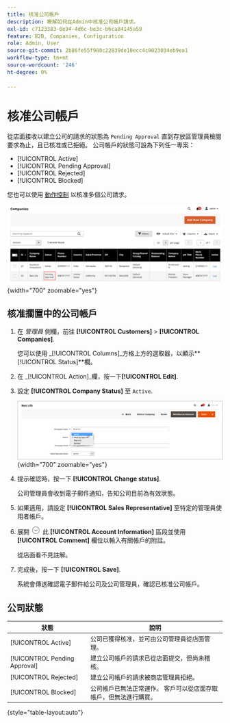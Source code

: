 ```yaml
---
title: 核准公司帳戶
description: 瞭解如何在Admin中核准公司帳戶請求。
exl-id: c7123383-0e94-4d6c-be3c-b6ca84145a59
feature: B2B, Companies, Configuration
role: Admin, User
source-git-commit: 2b86fe55f980c22839de10ecc4c9023034eb9ea1
workflow-type: tm+mt
source-wordcount: '246'
ht-degree: 0%

---
```


# 核准公司帳戶

從店面接收以建立公司的請求的狀態為 `Pending Approval` 直到存放區管理員檢閱要求為止，且已核准或已拒絕。 公司帳戶的狀態可設為下列任一專案：

- [!UICONTROL Active]
- [!UICONTROL Pending Approval]
- [!UICONTROL Rejected]
- [!UICONTROL Blocked]

您也可以使用 [動作控制](account-company-manage.md) 以核准多個公司請求。

![未決核准](./assets/companies-pending-approval.png){width="700" zoomable="yes"}

## 核准擱置中的公司帳戶

1. 在 _管理員_ 側欄，前往 **[!UICONTROL Customers]** > **[!UICONTROL Companies]**.

   您可以使用 _[!UICONTROL Columns]_方格上方的選取器，以顯示&#x200B;**[!UICONTROL Status]**欄。

1. 在 _[!UICONTROL Action]_欄，按一下&#x200B;**[!UICONTROL Edit]**.

1. 設定 **[!UICONTROL Company Status]** 至 `Active`.

   ![設定公司狀態](./assets/company-status-active.png){width="700" zoomable="yes"}

1. 提示確認時，按一下 **[!UICONTROL Change status]**.

   公司管理員會收到電子郵件通知，告知公司目前為有效狀態。

1. 如果適用，請設定 **[!UICONTROL Sales Representative]** 至特定的管理員使用者帳戶。

1. 展開 ![展開選擇器](../assets/icon-display-expand.png)  此 **[!UICONTROL Account Information]** 區段並使用 **[!UICONTROL Comment]** 欄位以輸入有關帳戶的附註。

   從店面看不見註解。

1. 完成後，按一下 **[!UICONTROL Save]**.

   系統會傳送確認電子郵件給公司及公司管理員，確認已核准公司帳戶。

## 公司狀態

| 狀態 | 說明 |
|------------------|--------------------------------------------------------------------------------------------------------------------------------------------|
| [!UICONTROL Active] | 公司已獲得核准，並可由公司管理員從店面管理。 |
| [!UICONTROL Pending Approval] | 建立公司帳戶的請求已從店面提交，但尚未稽核。 |
| [!UICONTROL Rejected] | 建立公司帳戶的請求被商店管理員拒絕。 |
| [!UICONTROL Blocked] | 公司帳戶已無法正常運作。 客戶可以從店面存取帳戶，但無法進行購買。 |

{style="table-layout:auto"}
